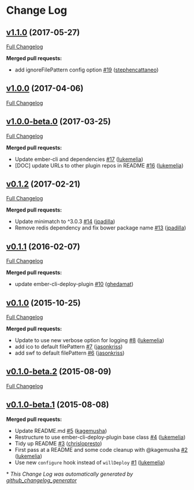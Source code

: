 # Change Log

## [v1.1.0](https://github.com/ember-cli-deploy/ember-cli-deploy-manifest/tree/v1.1.0) (2017-05-27)
[Full Changelog](https://github.com/ember-cli-deploy/ember-cli-deploy-manifest/compare/v1.0.0...v1.1.0)

**Merged pull requests:**

- add ignoreFilePattern config option [\#19](https://github.com/ember-cli-deploy/ember-cli-deploy-manifest/pull/19) ([stephencattaneo](https://github.com/stephencattaneo))

## [v1.0.0](https://github.com/ember-cli-deploy/ember-cli-deploy-manifest/tree/v1.0.0) (2017-04-06)
[Full Changelog](https://github.com/ember-cli-deploy/ember-cli-deploy-manifest/compare/v1.0.0-beta.0...v1.0.0)

## [v1.0.0-beta.0](https://github.com/ember-cli-deploy/ember-cli-deploy-manifest/tree/v1.0.0-beta.0) (2017-03-25)
[Full Changelog](https://github.com/ember-cli-deploy/ember-cli-deploy-manifest/compare/v0.1.2...v1.0.0-beta.0)

**Merged pull requests:**

- Update ember-cli and dependencies [\#17](https://github.com/ember-cli-deploy/ember-cli-deploy-manifest/pull/17) ([lukemelia](https://github.com/lukemelia))
- \[DOC\] update URLs to other plugin repos in README [\#16](https://github.com/ember-cli-deploy/ember-cli-deploy-manifest/pull/16) ([lukemelia](https://github.com/lukemelia))

## [v0.1.2](https://github.com/ember-cli-deploy/ember-cli-deploy-manifest/tree/v0.1.2) (2017-02-21)
[Full Changelog](https://github.com/ember-cli-deploy/ember-cli-deploy-manifest/compare/v0.1.1...v0.1.2)

**Merged pull requests:**

- Update minimatch to ^3.0.3 [\#14](https://github.com/ember-cli-deploy/ember-cli-deploy-manifest/pull/14) ([jpadilla](https://github.com/jpadilla))
- Remove redis dependency and fix bower package name [\#13](https://github.com/ember-cli-deploy/ember-cli-deploy-manifest/pull/13) ([jpadilla](https://github.com/jpadilla))

## [v0.1.1](https://github.com/ember-cli-deploy/ember-cli-deploy-manifest/tree/v0.1.1) (2016-02-07)
[Full Changelog](https://github.com/ember-cli-deploy/ember-cli-deploy-manifest/compare/v0.1.0...v0.1.1)

**Merged pull requests:**

- update ember-cli-deploy-plugin [\#10](https://github.com/ember-cli-deploy/ember-cli-deploy-manifest/pull/10) ([ghedamat](https://github.com/ghedamat))

## [v0.1.0](https://github.com/ember-cli-deploy/ember-cli-deploy-manifest/tree/v0.1.0) (2015-10-25)
[Full Changelog](https://github.com/ember-cli-deploy/ember-cli-deploy-manifest/compare/v0.1.0-beta.2...v0.1.0)

**Merged pull requests:**

- Update to use new verbose option for logging [\#8](https://github.com/ember-cli-deploy/ember-cli-deploy-manifest/pull/8) ([lukemelia](https://github.com/lukemelia))
- add ico to default filePattern [\#7](https://github.com/ember-cli-deploy/ember-cli-deploy-manifest/pull/7) ([jasonkriss](https://github.com/jasonkriss))
- add swf to default filePattern [\#6](https://github.com/ember-cli-deploy/ember-cli-deploy-manifest/pull/6) ([jasonkriss](https://github.com/jasonkriss))

## [v0.1.0-beta.2](https://github.com/ember-cli-deploy/ember-cli-deploy-manifest/tree/v0.1.0-beta.2) (2015-08-09)
[Full Changelog](https://github.com/ember-cli-deploy/ember-cli-deploy-manifest/compare/v0.1.0-beta.1...v0.1.0-beta.2)

## [v0.1.0-beta.1](https://github.com/ember-cli-deploy/ember-cli-deploy-manifest/tree/v0.1.0-beta.1) (2015-08-08)
**Merged pull requests:**

- Update README.md [\#5](https://github.com/ember-cli-deploy/ember-cli-deploy-manifest/pull/5) ([kagemusha](https://github.com/kagemusha))
- Restructure to use ember-cli-deploy-plugin base class [\#4](https://github.com/ember-cli-deploy/ember-cli-deploy-manifest/pull/4) ([lukemelia](https://github.com/lukemelia))
- Tidy up README [\#3](https://github.com/ember-cli-deploy/ember-cli-deploy-manifest/pull/3) ([chrislopresto](https://github.com/chrislopresto))
- First pass at a README and some code cleanup with @kagemusha [\#2](https://github.com/ember-cli-deploy/ember-cli-deploy-manifest/pull/2) ([lukemelia](https://github.com/lukemelia))
- Use new `configure` hook instead of `willDeploy` [\#1](https://github.com/ember-cli-deploy/ember-cli-deploy-manifest/pull/1) ([lukemelia](https://github.com/lukemelia))



\* *This Change Log was automatically generated by [github_changelog_generator](https://github.com/skywinder/Github-Changelog-Generator)*